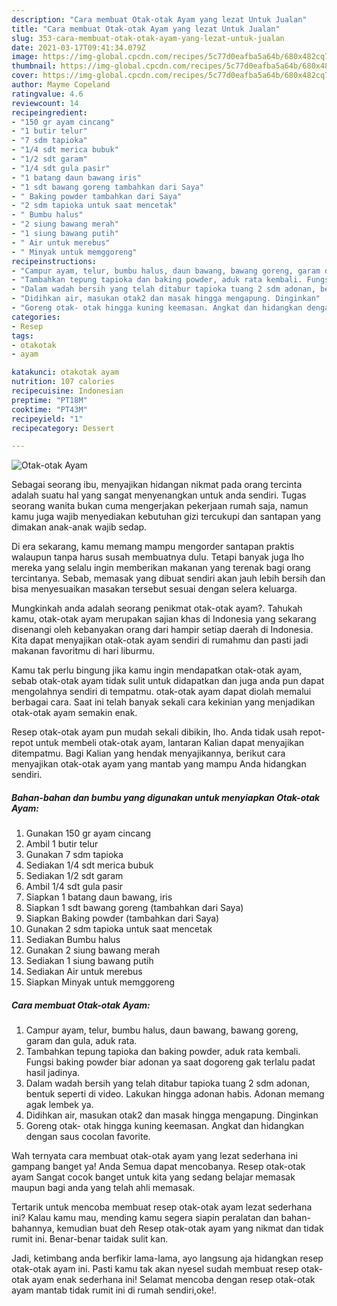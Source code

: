 ```yaml
---
description: "Cara membuat Otak-otak Ayam yang lezat Untuk Jualan"
title: "Cara membuat Otak-otak Ayam yang lezat Untuk Jualan"
slug: 353-cara-membuat-otak-otak-ayam-yang-lezat-untuk-jualan
date: 2021-03-17T09:41:34.079Z
image: https://img-global.cpcdn.com/recipes/5c77d0eafba5a64b/680x482cq70/otak-otak-ayam-foto-resep-utama.jpg
thumbnail: https://img-global.cpcdn.com/recipes/5c77d0eafba5a64b/680x482cq70/otak-otak-ayam-foto-resep-utama.jpg
cover: https://img-global.cpcdn.com/recipes/5c77d0eafba5a64b/680x482cq70/otak-otak-ayam-foto-resep-utama.jpg
author: Mayme Copeland
ratingvalue: 4.6
reviewcount: 14
recipeingredient:
- "150 gr ayam cincang"
- "1 butir telur"
- "7 sdm tapioka"
- "1/4 sdt merica bubuk"
- "1/2 sdt garam"
- "1/4 sdt gula pasir"
- "1 batang daun bawang iris"
- "1 sdt bawang goreng tambahkan dari Saya"
- " Baking powder tambahkan dari Saya"
- "2 sdm tapioka untuk saat mencetak"
- " Bumbu halus"
- "2 siung bawang merah"
- "1 siung bawang putih"
- " Air untuk merebus"
- " Minyak untuk memggoreng"
recipeinstructions:
- "Campur ayam, telur, bumbu halus, daun bawang, bawang goreng, garam dan gula, aduk rata."
- "Tambahkan tepung tapioka dan baking powder, aduk rata kembali. Fungsi baking powder biar adonan ya saat dogoreng gak terlalu padat hasil jadinya."
- "Dalam wadah bersih yang telah ditabur tapioka tuang 2 sdm adonan, bentuk seperti di video. Lakukan hingga adonan habis. Adonan memang agak lembek ya."
- "Didihkan air, masukan otak2 dan masak hingga mengapung. Dinginkan"
- "Goreng otak- otak hingga kuning keemasan. Angkat dan hidangkan dengan saus cocolan favorite."
categories:
- Resep
tags:
- otakotak
- ayam

katakunci: otakotak ayam 
nutrition: 107 calories
recipecuisine: Indonesian
preptime: "PT18M"
cooktime: "PT43M"
recipeyield: "1"
recipecategory: Dessert

---
```



![Otak-otak Ayam](https://img-global.cpcdn.com/recipes/5c77d0eafba5a64b/680x482cq70/otak-otak-ayam-foto-resep-utama.jpg)

Sebagai seorang ibu, menyajikan hidangan nikmat pada orang tercinta adalah suatu hal yang sangat menyenangkan untuk anda sendiri. Tugas seorang  wanita bukan cuma mengerjakan pekerjaan rumah saja, namun kamu juga wajib menyediakan kebutuhan gizi tercukupi dan santapan yang dimakan anak-anak wajib sedap.

Di era  sekarang, kamu memang mampu mengorder santapan praktis walaupun tanpa harus susah membuatnya dulu. Tetapi banyak juga lho mereka yang selalu ingin memberikan makanan yang terenak bagi orang tercintanya. Sebab, memasak yang dibuat sendiri akan jauh lebih bersih dan bisa menyesuaikan masakan tersebut sesuai dengan selera keluarga. 



Mungkinkah anda adalah seorang penikmat otak-otak ayam?. Tahukah kamu, otak-otak ayam merupakan sajian khas di Indonesia yang sekarang disenangi oleh kebanyakan orang dari hampir setiap daerah di Indonesia. Kita dapat menyajikan otak-otak ayam sendiri di rumahmu dan pasti jadi makanan favoritmu di hari liburmu.

Kamu tak perlu bingung jika kamu ingin mendapatkan otak-otak ayam, sebab otak-otak ayam tidak sulit untuk didapatkan dan juga anda pun dapat mengolahnya sendiri di tempatmu. otak-otak ayam dapat diolah memalui berbagai cara. Saat ini telah banyak sekali cara kekinian yang menjadikan otak-otak ayam semakin enak.

Resep otak-otak ayam pun mudah sekali dibikin, lho. Anda tidak usah repot-repot untuk membeli otak-otak ayam, lantaran Kalian dapat menyajikan ditempatmu. Bagi Kalian yang hendak menyajikannya, berikut cara menyajikan otak-otak ayam yang mantab yang mampu Anda hidangkan sendiri.

<!--inarticleads1-->

##### Bahan-bahan dan bumbu yang digunakan untuk menyiapkan Otak-otak Ayam:

1. Gunakan 150 gr ayam cincang
1. Ambil 1 butir telur
1. Gunakan 7 sdm tapioka
1. Sediakan 1/4 sdt merica bubuk
1. Sediakan 1/2 sdt garam
1. Ambil 1/4 sdt gula pasir
1. Siapkan 1 batang daun bawang, iris
1. Siapkan 1 sdt bawang goreng (tambahkan dari Saya)
1. Siapkan  Baking powder (tambahkan dari Saya)
1. Gunakan 2 sdm tapioka untuk saat mencetak
1. Sediakan  Bumbu halus
1. Gunakan 2 siung bawang merah
1. Sediakan 1 siung bawang putih
1. Sediakan  Air untuk merebus
1. Siapkan  Minyak untuk memggoreng




<!--inarticleads2-->

##### Cara membuat Otak-otak Ayam:

1. Campur ayam, telur, bumbu halus, daun bawang, bawang goreng, garam dan gula, aduk rata.
1. Tambahkan tepung tapioka dan baking powder, aduk rata kembali. Fungsi baking powder biar adonan ya saat dogoreng gak terlalu padat hasil jadinya.
1. Dalam wadah bersih yang telah ditabur tapioka tuang 2 sdm adonan, bentuk seperti di video. Lakukan hingga adonan habis. Adonan memang agak lembek ya.
1. Didihkan air, masukan otak2 dan masak hingga mengapung. Dinginkan
1. Goreng otak- otak hingga kuning keemasan. Angkat dan hidangkan dengan saus cocolan favorite.




Wah ternyata cara membuat otak-otak ayam yang lezat sederhana ini gampang banget ya! Anda Semua dapat mencobanya. Resep otak-otak ayam Sangat cocok banget untuk kita yang sedang belajar memasak maupun bagi anda yang telah ahli memasak.

Tertarik untuk mencoba membuat resep otak-otak ayam lezat sederhana ini? Kalau kamu mau, mending kamu segera siapin peralatan dan bahan-bahannya, kemudian buat deh Resep otak-otak ayam yang nikmat dan tidak rumit ini. Benar-benar taidak sulit kan. 

Jadi, ketimbang anda berfikir lama-lama, ayo langsung aja hidangkan resep otak-otak ayam ini. Pasti kamu tak akan nyesel sudah membuat resep otak-otak ayam enak sederhana ini! Selamat mencoba dengan resep otak-otak ayam mantab tidak rumit ini di rumah sendiri,oke!.


